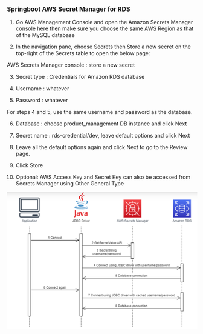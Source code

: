 ### Springboot AWS Secret Manager for RDS

1. Go AWS Management Console and open the Amazon Secrets Manager console here then make sure you choose the same AWS Region as that of the MySQL database

2. In the navigation pane, choose Secrets then Store a new secret on the top-right of the Secrets table to open the below page:

AWS Secrets Manager console : store a new secret

3. Secret type : Credentials for Amazon RDS database

4. Username : whatever

5. Password : whatever

For steps 4 and 5, use the same username and password as the database.

6. Database : choose product_management DB instance and click Next

7. Secret name : rds-credential/dev, leave default options and click Next

8. Leave all the default options again and click Next to go to the Review page.

9. Click Store

10. Optional: AWS Access Key and Secret Key can also be accessed from Secrets Manager using Other General Type

![My Image](images/highlevelaws.PNG)

